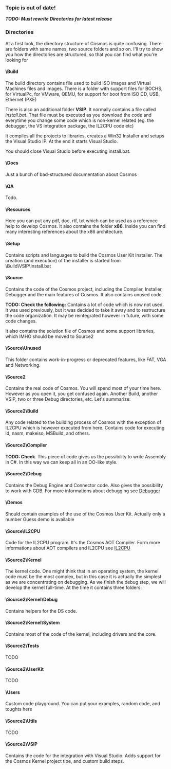 ﻿

### Topic is out of date!
***TODO: Must rewrite Directories for latest release***

### Directories

At a first look, the directory structure of Cosmos is quite confusing. There
are folders with same names, two source folders and so on. I'll try to show
you how the directories are structured, so that you can find what you're
looking for

#### \Build

The build directory contains file used to build ISO images and Virtual
Machines files and images. There is a folder with support files for BOCHS, for
VirtualPc, for VMware, QEMU, for support for boot from ISO CD, USB, Ethernet
(PXE)

There is also an additional folder **VSIP**. It normally contains a file
called _install.bat_. That file must be executed as you download the code and
everytime you change some code which is non-kernel related (eg. the debugger,
the VS integration package, the IL2CPU code etc)

It compiles all the projects to libraries, creates a Win32 Installer and
setups the Visual Studio IP. At the end it starts Visual Studio.

You should close Visual Studio before executing install.bat.

#### \Docs

Just a bunch of bad-structured documentation about Cosmos

#### \QA

Todo.

#### \Resources

Here you can put any pdf, doc, rtf, txt which can be used as a reference help
to develop Cosmos. It also contains the folder **x86**. Inside you can find
many interesting references about the x86 architecture.

#### \Setup

Contains scripts and languages to build the Cosmos User Kit Installer. The
creation (and execution) of the installer is started from
\Build\VSIP\install.bat

#### \Source

Contains the code of the Cosmos project, including the Compiler, Installer, Debugger and the main features of Cosmos. It also contains unused code.

**TODO: Check the following:** Contains a lot of code which is now not used. It was used previously, but it was decided to take it away and to restructure the code organization. It may be reintegrated however in future, with some code changes.

It also contains the solution file of Cosmos and some support libraries, which
IMHO should be moved to Source2

#### \Source\Unused

This folder contains work-in-progress or deprecated features, like FAT, VGA and Networking.

#### \Source2

Contains the real code of Cosmos. You will spend most of your time here.
However as you open it, you get confused again. Another Build, another VSIP,
two or three Debug directories, etc. Let's summarize:

#### \Source2\Build

Any code related to the building process of Cosmos with the exception of
IL2CPU which is however executed from here. Contains code for executing ld,
nasm, makeiso, MSBuild, and others.

#### \Source2\Compiler

**TODO: Check**. This piece of code gives us the possibility to write Assembly in C#. In this way we can keep all in an OO-like style.

#### \Source2\Debug

Contains the Debug Engine and Connector code. Also gives the possibility to
work with GDB. For more informations about debugging see
[Debugger](debugger.htm)

#### \Demos

Should contain examples of the use of the Cosmos User Kit. Actually only a
number Guess demo is available

#### \Source\IL2CPU

Code for the IL2CPU program. It's the Cosmos AOT Compiler. Form more
informations about AOT compilers and IL2CPU see [IL2CPU](il2cpu.htm)

#### \Source2\Kernel

The kernel code. One might think that in an operating system, the kernel code
must be the most complex, but in this case it is actually the simplest as we
are concentrating on debugging. As we finish the debug step, we will develop
the kernel full-time. At the time it contains three folders:

#### \Source2\Kernel\Debug

Contains helpers for the DS code.

#### \Source2\Kernel\System

Contains most of the code of the kernel, including drivers and the core.

#### \Source2\Tests

TODO

#### \Source2\UserKit

TODO

#### \Users

Custom code playground. You can put your examples, random code, and toughts
here

#### \Source2\Utils

TODO

#### \Source2\VSIP

Contains the code for the integration with Visual Studio. Adds support for the
Cosmos Kernel project tipe, and custom build steps.

